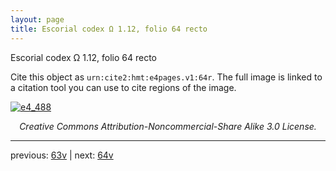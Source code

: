 ```yaml
---
layout: page
title: Escorial codex Ω 1.12, folio 64 recto
---
```


Escorial codex Ω 1.12, folio 64 recto

Cite this object as `urn:cite2:hmt:e4pages.v1:64r`.  The full image is linked to a citation tool you can use to cite regions of the image.

[![e4_488](http://www.homermultitext.org/iipsrv?IIIF=/project/homer/pyramidal/deepzoom/hmt/e4img/2017a/e4_488.tif/full/800,/0/default.jpg)](http://www.homermultitext.org/ict2/?urn=urn:cite2:hmt:e4img.2017a:e4_488) 

<p style="text-align: center; font-style: italic;">Creative Commons Attribution-Noncommercial-Share Alike 3.0 License.</p>

---

previous: [63v](../63v/) | next: [64v](../64v/)